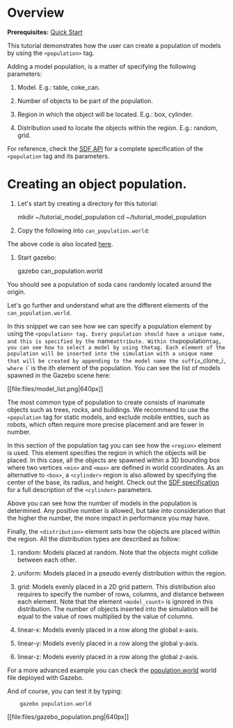 # Overview

**Prerequisites:** [Quick Start](http://gazebosim.org/tutorials/?tut=quick_start)

This tutorial demonstrates how the user can create a population of models by
using the `<population>` tag.

Adding a model population, is a matter of specifying the following parameters:

1. Model. E.g.: table, coke_can.

1. Number of objects to be part of the population.

1. Region in which the object will be located. E.g.: box, cylinder.

1. Distribution used to locate the objects within the region. E.g.: random, grid.

For reference, check the [SDF API](http://gazebosim.org/sdf/dev.html) for a complete specification of the `<population` tag and its parameters.

# Creating an object population.

1. Let's start by creating a directory for this tutorial:

      mkdir ~/tutorial_model_population
      cd ~/tutorial_model_population

1. Copy the following into `can_population.world`:

<include src='http://bitbucket.org/osrf/gazebo_tutorials/raw/default/model_population/files/can_population.world' />

The above code is also located [here](http://bitbucket.org/osrf/gazebo_tutorials/raw/default/model_population/files/can_population.world).

1. Start gazebo:

      gazebo can_population.world

You should see a population of soda cans randomly located around the origin.

Let's go further and understand what are the different elements of the `can_population.world`.

<include from='/population name/' to='</model>' src='http://bitbucket.org/osrf/gazebo_tutorials/raw/default/model_population/files/can_population.world' />

In this snippet we can see how we can specify a population element by using the `<population> tag. Every population should have a unique name, and this is specified by the `name` attribute. Within the `population` tag, you can see how to select a model by using the `<model>` tag. Each element of the population will be inserted into the simulation with a unique name that will be created by appending to the model name the suffix `_clone_i`, where `i` is the ith element of the population. You can see the list of models spawned in the Gazebo scene here:

[[file:files/model_list.png|640px]]

The most common type of population to create consists of inanimate objects
such as trees, rocks, and buildings. We recommend to use the `<population` tag for static models, and exclude mobile entities, such as robots, which often require more precise placement and are fewer in number.

<include from='/<region>/' to='</region>' src='http://bitbucket.org/osrf/gazebo_tutorials/raw/default/model_population/files/can_population.world' />

In this section of the population tag you can see how the `<region>` element is used. This element specifies the region in which the objects will be placed. In this case, all the objects are spawned within a 3D bounding box where two vertices `<min>` and `<max>` are defined in world coordinates. As an alternative to `<box>`, a `<cylinder>` region is also allowed by specifying the center of the base, its radius, and height. Check out the [SDF specification]((http://gazebosim.org/sdf/dev.html)) for a full description of the `<cylinder>` parameters.

<include from='/<model_count>/' to='</model_count>' src='http://bitbucket.org/osrf/gazebo_tutorials/raw/default/model_population/files/can_population.world' />

Above you can see how the number of models in the population is determined. Any positive number is allowed, but take into consideration that the higher the number, the more impact in performance you may have.

<include from='/<distribution>/' to='</distribution>' src='http://bitbucket.org/osrf/gazebo_tutorials/raw/default/model_population/files/can_population.world' />

Finally, the `<distribution>` element sets how the objects are placed within the region. All the distribution types are described as follow:

1. random: Models placed at random. Note that the objects might collide between each other.

1. uniform: Models placed in a pseudo evenly distribution within the region.

1. grid: Models evenly placed in a 2D grid pattern. This distribution also requires to specify the number of rows, columns, and distance between each element. Note that the element `<model_count>` is ignored in this distribution. The number of objects inserted into the simulation will be equal to the value of rows multiplied by the value of columns.

1. linear-x: Models evenly placed in a row along the global x-axis.

1. linear-y: Models evenly placed in a row along the global y-axis.

1. linear-z: Models evenly placed in a row along the global z-axis.

For a more advanced example you can check the [population.world](http://bitbucket.org/osrf/gazebo/raw/default/worlds/population.world) world file deployed with Gazebo.

And of course, you can test it by typing:

        gazebo population.world

[[file:files/gazebo_population.png|640px]]

